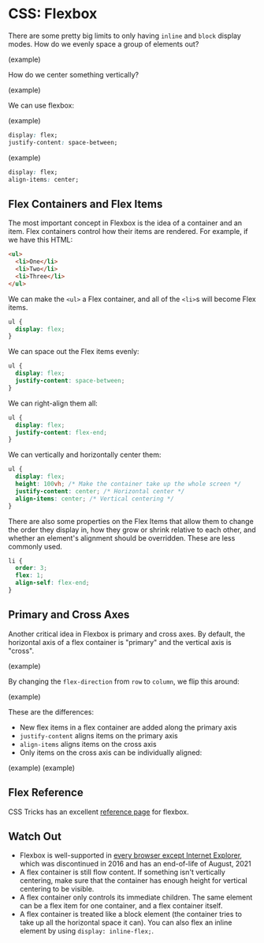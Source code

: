 # CSS: Flexbox

There are some pretty big limits to only having `inline` and `block` display modes. How do we evenly space a group of elements out?

(example)

How do we center something vertically?

(example)

We can use flexbox:

(example)

```css
display: flex;
justify-content: space-between;
```

(example)

```css
display: flex;
align-items: center;
```

## Flex Containers and Flex Items

The most important concept in Flexbox is the idea of a container and an item. Flex containers control how their items are rendered. For example, if we have this HTML:

```html
<ul>
  <li>One</li>
  <li>Two</li>
  <li>Three</li>
</ul>
```

We can make the `<ul>` a Flex container, and all of the `<li>`s will become Flex items.

```css
ul {
  display: flex;
}
```

We can space out the Flex items evenly:

```css
ul {
  display: flex;
  justify-content: space-between;
}
```

We can right-align them all:

```css
ul {
  display: flex;
  justify-content: flex-end;
}
```

We can vertically and horizontally center them:

```css
ul {
  display: flex;
  height: 100vh; /* Make the container take up the whole screen */
  justify-content: center; /* Horizontal center */
  align-items: center; /* Vertical centering */
}
```

There are also some properties on the Flex Items that allow them to change the order they display in, how they grow or shrink relative to each other, and whether an element's alignment should be overridden. These are less commonly used.

```css
li {
  order: 3;
  flex: 1;
  align-self: flex-end;
}
```

## Primary and Cross Axes

Another critical idea in Flexbox is primary and cross axes. By default, the horizontal axis of a flex container is "primary" and the vertical axis is "cross".

(example)

By changing the `flex-direction` from `row` to `column`, we flip this around:

(example)

These are the differences:

* New flex items in a flex container are added along the primary axis
* `justify-content` aligns items on the primary axis
* `align-items` aligns items on the cross axis
* Only items on the cross axis can be individually aligned:

(example)
(example)

## Flex Reference

CSS Tricks has an excellent [reference page](https://css-tricks.com/snippets/css/a-guide-to-flexbox/) for flexbox.

## Watch Out

* Flexbox is well-supported in [every browser except Internet Explorer](https://caniuse.com/flexbox), which was discontinued in 2016 and has an end-of-life of August, 2021
* A flex container is still flow content. If something isn't vertically centering, make sure that the container has enough height for vertical centering to be visible.
* A flex container only controls its immediate children. The same element can be a flex item for one container, and a flex container itself.
* A flex container is treated like a block element (the container tries to take up all the horizontal space it can). You can also flex an inline element by using `display: inline-flex;`.
